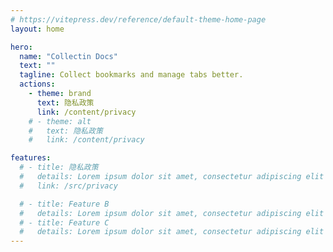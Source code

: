 ```yaml
---
# https://vitepress.dev/reference/default-theme-home-page
layout: home

hero:
  name: "Collectin Docs"
  text: ""
  tagline: Collect bookmarks and manage tabs better.
  actions:
    - theme: brand
      text: 隐私政策
      link: /content/privacy
    # - theme: alt
    #   text: 隐私政策
    #   link: /content/privacy

features:
  # - title: 隐私政策
  #   details: Lorem ipsum dolor sit amet, consectetur adipiscing elit
  #   link: /src/privacy

  # - title: Feature B
  #   details: Lorem ipsum dolor sit amet, consectetur adipiscing elit
  # - title: Feature C
  #   details: Lorem ipsum dolor sit amet, consectetur adipiscing elit
---
```

